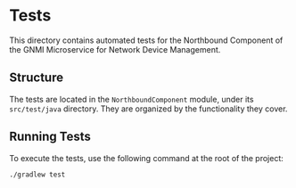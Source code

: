 # Tests

This directory contains automated tests for the Northbound Component of the GNMI Microservice for Network Device Management.

## Structure

The tests are located in the `NorthboundComponent` module, under its `src/test/java` directory. They are organized by the functionality they cover.

## Running Tests

To execute the tests, use the following command at the root of the project:

```bash
./gradlew test
